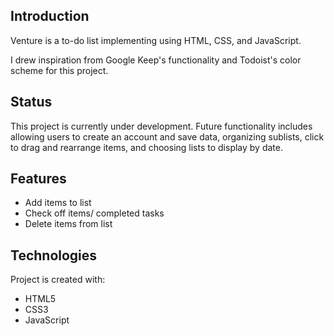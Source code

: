 ## Introduction

Venture is a to-do list implementing using HTML, CSS, and JavaScript.

I drew inspiration from Google Keep's functionality and Todoist's color scheme for this project.

## Status

This project is currently under development.
Future functionality includes allowing users to create an account and save data, organizing sublists,
click to drag and rearrange items, and choosing lists to display by date.

## Features

- Add items to list
- Check off items/ completed tasks
- Delete items from list

## Technologies

Project is created with:

- HTML5
- CSS3
- JavaScript
